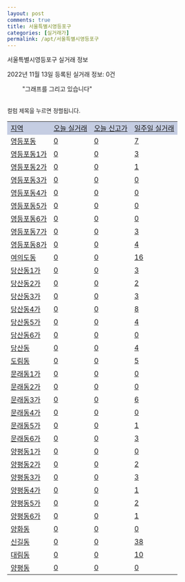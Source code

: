 ```yaml
---
layout: post
comments: true
title: 서울특별시영등포구
categories: [실거래가]
permalink: /apt/서울특별시영등포구
---
```


서울특별시영등포구 실거래 정보

2022년 11월 13일 등록된 실거래 정보: 0건

<!--<script async src="https://pagead2.googlesyndication.com/pagead/js/adsbygoogle.js?client=ca-pub-3485438051770037"
 crossorigin="anonymous"></script>-->

<script type="text/javascript">
  google.charts.load('current', {'packages':['corechart']});
  google.charts.setOnLoadCallback(drawChart);

  function drawChart() {
    var data = google.visualization.arrayToDataTable([['거래일', '매매', '전월세', '전매'], ['21-01', 3, 5, 0], ['21-02', 0, 3, 0], ['21-03', 0, 9, 0], ['21-04', 0, 3, 0], ['21-05', 1, 0, 0], ['21-06', 0, 4, 0], ['21-07', 2, 36, 0], ['21-08', 88, 172, 0], ['21-09', 2, 22, 0], ['21-10', 4, 5, 0], ['21-11', 48, 271, 0], ['21-12', 68, 641, 0], ['22-01', 35, 684, 0], ['22-02', 40, 689, 0], ['22-03', 69, 623, 0], ['22-04', 86, 610, 0], ['22-05', 88, 586, 0], ['22-06', 53, 621, 0], ['22-07', 29, 702, 0], ['22-08', 46, 742, 0], ['22-09', 38, 687, 0], ['22-10', 24, 508, 0], ['22-11', 5, 118, 0]]);

    var options = {
      title: '최근 1년간 유형별 거래량 추이',
      legend: { position: 'bottom' }
    };

    setTimeout(function() {
        var chart = new google.visualization.LineChart(document.getElementById('columnchart_material'));
        chart.draw(data, (options));
        document.getElementById('loading').style.display = 'none';
        var dayLabel = (new Date()).getDay();
        if (dayLabel < 2) {
            sorttable.innerSortFunction.apply(document.getElementById('week'), []);
            sorttable.innerSortFunction.apply(document.getElementById('week'), []);        
        }
        else {
            sorttable.innerSortFunction.apply(document.getElementById('today'), []);
            sorttable.innerSortFunction.apply(document.getElementById('today'), []);
        }
    }, 200);

  }
</script>

<div id="loading" style="z-index:20; display: block; margin-left: 35px">"그래프를 그리고 있습니다"</div>
<div id="columnchart_material" style="width: 95%; margin-left: -35px; display: block"></div>
<!--<div style="width: 95%; margin-left: -35px; display: block">
      <script async src="https://pagead2.googlesyndication.com/pagead/js/adsbygoogle.js?client=ca-pub-3485438051770037"
          crossorigin="anonymous"></script>
      <ins class="adsbygoogle"
          style="display:block"
          data-ad-format="fluid"
          data-ad-layout-key="-fb+5w+4e-db+86"
          data-ad-client="ca-pub-3485438051770037"
          data-ad-slot="1827090281"></ins>
      <script>
          (adsbygoogle = window.adsbygoogle || []).push({});
      </script>
</div>-->
<br>

<font size='small' style='font-size: small;'>컬럼 제목을 누르면 정렬됩니다.</font>
<table class="sortable">
  <tr style='background-color: rgba(114, 132, 186,0.4);'>
    <td id="region"><a href="#">지역</a></td>
    <td id="today"><a href="#">오늘 실거래</a></td>
    <td id="today_new"><a href="#">오늘 신고가</a></td>
    <td id="week"><a href="#">일주일 실거래</a></td>
  </tr>

  
  <tr class="item">
    <td><a href="서울특별시영등포구영등포동">영등포동</a></td>
    <td><a href="서울특별시영등포구영등포동">0</a></td>
    <td><a href="서울특별시영등포구영등포동">0</a></td>
    <td><a href="서울특별시영등포구영등포동">7</a></td>
  </tr>
    

  <tr class="item">
    <td><a href="서울특별시영등포구영등포동1가">영등포동1가</a></td>
    <td><a href="서울특별시영등포구영등포동1가">0</a></td>
    <td><a href="서울특별시영등포구영등포동1가">0</a></td>
    <td><a href="서울특별시영등포구영등포동1가">3</a></td>
  </tr>
    

  <tr class="item">
    <td><a href="서울특별시영등포구영등포동2가">영등포동2가</a></td>
    <td><a href="서울특별시영등포구영등포동2가">0</a></td>
    <td><a href="서울특별시영등포구영등포동2가">0</a></td>
    <td><a href="서울특별시영등포구영등포동2가">1</a></td>
  </tr>
    

  <tr class="item">
    <td><a href="서울특별시영등포구영등포동3가">영등포동3가</a></td>
    <td><a href="서울특별시영등포구영등포동3가">0</a></td>
    <td><a href="서울특별시영등포구영등포동3가">0</a></td>
    <td><a href="서울특별시영등포구영등포동3가">0</a></td>
  </tr>
    

  <tr class="item">
    <td><a href="서울특별시영등포구영등포동4가">영등포동4가</a></td>
    <td><a href="서울특별시영등포구영등포동4가">0</a></td>
    <td><a href="서울특별시영등포구영등포동4가">0</a></td>
    <td><a href="서울특별시영등포구영등포동4가">0</a></td>
  </tr>
    

  <tr class="item">
    <td><a href="서울특별시영등포구영등포동5가">영등포동5가</a></td>
    <td><a href="서울특별시영등포구영등포동5가">0</a></td>
    <td><a href="서울특별시영등포구영등포동5가">0</a></td>
    <td><a href="서울특별시영등포구영등포동5가">0</a></td>
  </tr>
    

  <tr class="item">
    <td><a href="서울특별시영등포구영등포동6가">영등포동6가</a></td>
    <td><a href="서울특별시영등포구영등포동6가">0</a></td>
    <td><a href="서울특별시영등포구영등포동6가">0</a></td>
    <td><a href="서울특별시영등포구영등포동6가">0</a></td>
  </tr>
    

  <tr class="item">
    <td><a href="서울특별시영등포구영등포동7가">영등포동7가</a></td>
    <td><a href="서울특별시영등포구영등포동7가">0</a></td>
    <td><a href="서울특별시영등포구영등포동7가">0</a></td>
    <td><a href="서울특별시영등포구영등포동7가">3</a></td>
  </tr>
    

  <tr class="item">
    <td><a href="서울특별시영등포구영등포동8가">영등포동8가</a></td>
    <td><a href="서울특별시영등포구영등포동8가">0</a></td>
    <td><a href="서울특별시영등포구영등포동8가">0</a></td>
    <td><a href="서울특별시영등포구영등포동8가">4</a></td>
  </tr>
    

  <tr class="item">
    <td><a href="서울특별시영등포구여의도동">여의도동</a></td>
    <td><a href="서울특별시영등포구여의도동">0</a></td>
    <td><a href="서울특별시영등포구여의도동">0</a></td>
    <td><a href="서울특별시영등포구여의도동">16</a></td>
  </tr>
    

  <tr class="item">
    <td><a href="서울특별시영등포구당산동1가">당산동1가</a></td>
    <td><a href="서울특별시영등포구당산동1가">0</a></td>
    <td><a href="서울특별시영등포구당산동1가">0</a></td>
    <td><a href="서울특별시영등포구당산동1가">3</a></td>
  </tr>
    

  <tr class="item">
    <td><a href="서울특별시영등포구당산동2가">당산동2가</a></td>
    <td><a href="서울특별시영등포구당산동2가">0</a></td>
    <td><a href="서울특별시영등포구당산동2가">0</a></td>
    <td><a href="서울특별시영등포구당산동2가">2</a></td>
  </tr>
    

  <tr class="item">
    <td><a href="서울특별시영등포구당산동3가">당산동3가</a></td>
    <td><a href="서울특별시영등포구당산동3가">0</a></td>
    <td><a href="서울특별시영등포구당산동3가">0</a></td>
    <td><a href="서울특별시영등포구당산동3가">3</a></td>
  </tr>
    

  <tr class="item">
    <td><a href="서울특별시영등포구당산동4가">당산동4가</a></td>
    <td><a href="서울특별시영등포구당산동4가">0</a></td>
    <td><a href="서울특별시영등포구당산동4가">0</a></td>
    <td><a href="서울특별시영등포구당산동4가">8</a></td>
  </tr>
    

  <tr class="item">
    <td><a href="서울특별시영등포구당산동5가">당산동5가</a></td>
    <td><a href="서울특별시영등포구당산동5가">0</a></td>
    <td><a href="서울특별시영등포구당산동5가">0</a></td>
    <td><a href="서울특별시영등포구당산동5가">4</a></td>
  </tr>
    

  <tr class="item">
    <td><a href="서울특별시영등포구당산동6가">당산동6가</a></td>
    <td><a href="서울특별시영등포구당산동6가">0</a></td>
    <td><a href="서울특별시영등포구당산동6가">0</a></td>
    <td><a href="서울특별시영등포구당산동6가">0</a></td>
  </tr>
    

  <tr class="item">
    <td><a href="서울특별시영등포구당산동">당산동</a></td>
    <td><a href="서울특별시영등포구당산동">0</a></td>
    <td><a href="서울특별시영등포구당산동">0</a></td>
    <td><a href="서울특별시영등포구당산동">4</a></td>
  </tr>
    

  <tr class="item">
    <td><a href="서울특별시영등포구도림동">도림동</a></td>
    <td><a href="서울특별시영등포구도림동">0</a></td>
    <td><a href="서울특별시영등포구도림동">0</a></td>
    <td><a href="서울특별시영등포구도림동">5</a></td>
  </tr>
    

  <tr class="item">
    <td><a href="서울특별시영등포구문래동1가">문래동1가</a></td>
    <td><a href="서울특별시영등포구문래동1가">0</a></td>
    <td><a href="서울특별시영등포구문래동1가">0</a></td>
    <td><a href="서울특별시영등포구문래동1가">0</a></td>
  </tr>
    

  <tr class="item">
    <td><a href="서울특별시영등포구문래동2가">문래동2가</a></td>
    <td><a href="서울특별시영등포구문래동2가">0</a></td>
    <td><a href="서울특별시영등포구문래동2가">0</a></td>
    <td><a href="서울특별시영등포구문래동2가">0</a></td>
  </tr>
    

  <tr class="item">
    <td><a href="서울특별시영등포구문래동3가">문래동3가</a></td>
    <td><a href="서울특별시영등포구문래동3가">0</a></td>
    <td><a href="서울특별시영등포구문래동3가">0</a></td>
    <td><a href="서울특별시영등포구문래동3가">6</a></td>
  </tr>
    

  <tr class="item">
    <td><a href="서울특별시영등포구문래동4가">문래동4가</a></td>
    <td><a href="서울특별시영등포구문래동4가">0</a></td>
    <td><a href="서울특별시영등포구문래동4가">0</a></td>
    <td><a href="서울특별시영등포구문래동4가">0</a></td>
  </tr>
    

  <tr class="item">
    <td><a href="서울특별시영등포구문래동5가">문래동5가</a></td>
    <td><a href="서울특별시영등포구문래동5가">0</a></td>
    <td><a href="서울특별시영등포구문래동5가">0</a></td>
    <td><a href="서울특별시영등포구문래동5가">1</a></td>
  </tr>
    

  <tr class="item">
    <td><a href="서울특별시영등포구문래동6가">문래동6가</a></td>
    <td><a href="서울특별시영등포구문래동6가">0</a></td>
    <td><a href="서울특별시영등포구문래동6가">0</a></td>
    <td><a href="서울특별시영등포구문래동6가">3</a></td>
  </tr>
    

  <tr class="item">
    <td><a href="서울특별시영등포구양평동1가">양평동1가</a></td>
    <td><a href="서울특별시영등포구양평동1가">0</a></td>
    <td><a href="서울특별시영등포구양평동1가">0</a></td>
    <td><a href="서울특별시영등포구양평동1가">0</a></td>
  </tr>
    

  <tr class="item">
    <td><a href="서울특별시영등포구양평동2가">양평동2가</a></td>
    <td><a href="서울특별시영등포구양평동2가">0</a></td>
    <td><a href="서울특별시영등포구양평동2가">0</a></td>
    <td><a href="서울특별시영등포구양평동2가">2</a></td>
  </tr>
    

  <tr class="item">
    <td><a href="서울특별시영등포구양평동3가">양평동3가</a></td>
    <td><a href="서울특별시영등포구양평동3가">0</a></td>
    <td><a href="서울특별시영등포구양평동3가">0</a></td>
    <td><a href="서울특별시영등포구양평동3가">3</a></td>
  </tr>
    

  <tr class="item">
    <td><a href="서울특별시영등포구양평동4가">양평동4가</a></td>
    <td><a href="서울특별시영등포구양평동4가">0</a></td>
    <td><a href="서울특별시영등포구양평동4가">0</a></td>
    <td><a href="서울특별시영등포구양평동4가">1</a></td>
  </tr>
    

  <tr class="item">
    <td><a href="서울특별시영등포구양평동5가">양평동5가</a></td>
    <td><a href="서울특별시영등포구양평동5가">0</a></td>
    <td><a href="서울특별시영등포구양평동5가">0</a></td>
    <td><a href="서울특별시영등포구양평동5가">2</a></td>
  </tr>
    

  <tr class="item">
    <td><a href="서울특별시영등포구양평동6가">양평동6가</a></td>
    <td><a href="서울특별시영등포구양평동6가">0</a></td>
    <td><a href="서울특별시영등포구양평동6가">0</a></td>
    <td><a href="서울특별시영등포구양평동6가">1</a></td>
  </tr>
    

  <tr class="item">
    <td><a href="서울특별시영등포구양화동">양화동</a></td>
    <td><a href="서울특별시영등포구양화동">0</a></td>
    <td><a href="서울특별시영등포구양화동">0</a></td>
    <td><a href="서울특별시영등포구양화동">0</a></td>
  </tr>
    

  <tr class="item">
    <td><a href="서울특별시영등포구신길동">신길동</a></td>
    <td><a href="서울특별시영등포구신길동">0</a></td>
    <td><a href="서울특별시영등포구신길동">0</a></td>
    <td><a href="서울특별시영등포구신길동">38</a></td>
  </tr>
    

  <tr class="item">
    <td><a href="서울특별시영등포구대림동">대림동</a></td>
    <td><a href="서울특별시영등포구대림동">0</a></td>
    <td><a href="서울특별시영등포구대림동">0</a></td>
    <td><a href="서울특별시영등포구대림동">10</a></td>
  </tr>
    

  <tr class="item">
    <td><a href="서울특별시영등포구양평동">양평동</a></td>
    <td><a href="서울특별시영등포구양평동">0</a></td>
    <td><a href="서울특별시영등포구양평동">0</a></td>
    <td><a href="서울특별시영등포구양평동">0</a></td>
  </tr>
    


</table>


    